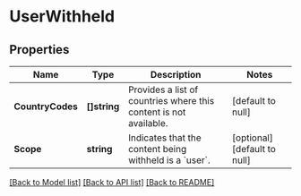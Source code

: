 # UserWithheld

## Properties
Name | Type | Description | Notes
------------ | ------------- | ------------- | -------------
**CountryCodes** | **[]string** | Provides a list of countries where this content is not available. | [default to null]
**Scope** | **string** | Indicates that the content being withheld is a &#x60;user&#x60;. | [optional] [default to null]

[[Back to Model list]](../README.md#documentation-for-models) [[Back to API list]](../README.md#documentation-for-api-endpoints) [[Back to README]](../README.md)

